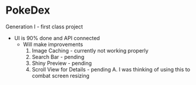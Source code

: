 # PokeDex
Generation I - first class project

- UI is 90% done and API connected
    * Will make improvements 
        1. Image Caching - currently not working properly
        2. Search Bar - pending
        3. Shiny Preview - pending
        4. Scroll View for Details - pending
            A. I was thinking of using this to combat screen resizing

